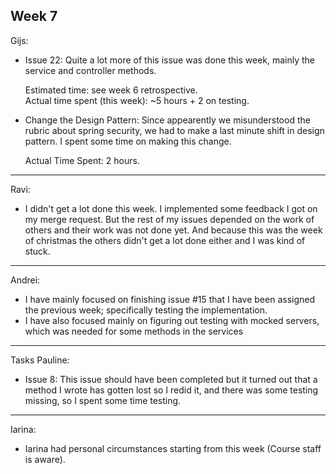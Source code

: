 ## Week 7
Gijs:
- Issue 22: Quite a lot more of this issue was done this week, mainly the service and controller methods.
	
	Estimated time: see week 6 retrospective.\
	Actual time spent (this week): ~5 hours + 2 on testing.

- Change the Design Pattern: Since appearently we misunderstood the rubric about spring security, we had to make a last minute shift in design pattern. I spent some time on making this change.

	Actual Time Spent: 2 hours.
---
Ravi:
- I didn't get a lot done this week. I implemented some feedback I got on my merge request. But the rest of my issues depended on the work of others and their work was not done yet. And because this was the week of christmas the others didn't get a lot done either and I was kind of stuck.

---
Andrei:
- I have mainly focused on finishing issue #15 that I have been assigned the previous week; specifically testing the implementation.
- I have also focused mainly on figuring out testing with mocked servers, which was needed for some methods in the services


---
Tasks Pauline:<br />
- Issue 8: This issue should have been completed but it turned out that a method I wrote has gotten lost so I redid it, and there was some testing missing, so I spent some time testing.

---
Iarina:
- Iarina had personal circumstances starting from this week (Course staff is aware).


